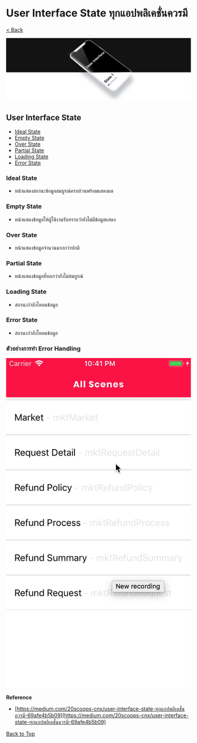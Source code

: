 # User Interface State ทุกแอปพลิเคชั่นควรมี

[< Back](../README.md)

![User Interface State](../app/assets/images/UserInterface.png)

## User Interface State
* [Ideal State](#ideal-state)
* [Empty State](#empty-state)
* [Over State](#over-state)
* [Partial State](#partial-state)
* [Loading State](#loading-state)
* [Error State](#2-mapdispatchtoprops)

### Ideal State
- หน้าแสดงสถานะข้อมูลสมบูรณ์ครบถ้วนพร้อมแสดงผล

### Empty State
- หน้าแสดงข้อมูลให้ผู้ใช้งานรับทราบว่ายังไม่มีข้อมูลแสดง

### Over State
- หน้าแสดงข้อมูลจำนวนมากกว่าปกติ

### Partial State
- หน้าแสดงข้อมูลที่บอกว่ายังไม่สมบูรณ์

### Loading State
- สถานะกำลังโหลดข้อมูล

### Error State
- สถานะกำลังโหลดข้อมูล

### ตัวอย่างการทำ Error Handling

![Error Handling](../app/assets/images/ErrorHandling.gif)

**Reference**
* [https://medium.com/20scoops-cnx/user-interface-state-ทุกแอปพลิเคชั่นควรมี-69afe4b5b09](https://medium.com/20scoops-cnx/user-interface-state-ทุกแอปพลิเคชั่นควรมี-69afe4b5b09)

[Back to Top](#user-interface-state)